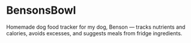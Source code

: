 # BensonsBowl
Homemade dog food tracker for my dog, Benson — tracks nutrients and calories, avoids excesses, and suggests meals from fridge ingredients.
